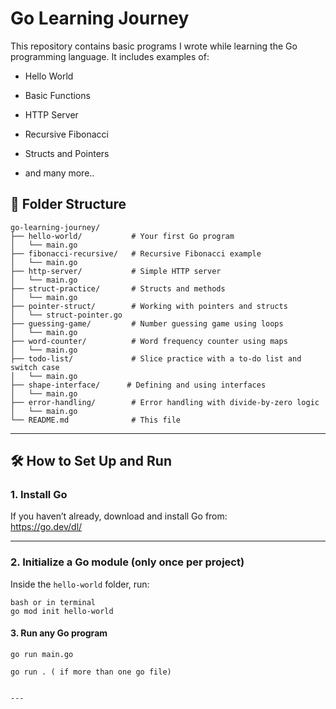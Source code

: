 # Go Learning Journey 

This repository contains basic programs I wrote while learning the Go programming language. It includes examples of:

- Hello World
- Basic Functions
- HTTP Server
- Recursive Fibonacci
- Structs and Pointers

- and many more..

## 📁 Folder Structure
```
go-learning-journey/
├── hello-world/           # Your first Go program
│   └── main.go
├── fibonacci-recursive/   # Recursive Fibonacci example
│   └── main.go
├── http-server/           # Simple HTTP server
│   └── main.go
├── struct-practice/       # Structs and methods
│   └── main.go
├── pointer-struct/        # Working with pointers and structs
│   └── struct-pointer.go
├── guessing-game/         # Number guessing game using loops
│   └── main.go
├── word-counter/          # Word frequency counter using maps
│   └── main.go
├── todo-list/             # Slice practice with a to-do list and switch case
│   └── main.go
├── shape-interface/      # Defining and using interfaces
│   └── main.go
├── error-handling/        # Error handling with divide-by-zero logic
│   └── main.go
└── README.md              # This file

```


---

## 🛠 How to Set Up and Run

### 1. Install Go

If you haven’t already, download and install Go from:  
https://go.dev/dl/

---

### 2. Initialize a Go module (only once per project)

Inside the `hello-world` folder, run:

```
bash or in terminal
go mod init hello-world

```

#### 3. Run any Go program
```
go run main.go

go run . ( if more than one go file)


---
